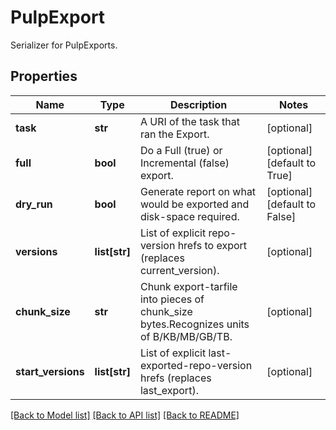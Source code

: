 # PulpExport

Serializer for PulpExports.
## Properties
Name | Type | Description | Notes
------------ | ------------- | ------------- | -------------
**task** | **str** | A URI of the task that ran the Export. | [optional] 
**full** | **bool** | Do a Full (true) or Incremental (false) export. | [optional] [default to True]
**dry_run** | **bool** | Generate report on what would be exported and disk-space required. | [optional] [default to False]
**versions** | **list[str]** | List of explicit repo-version hrefs to export (replaces current_version). | [optional] 
**chunk_size** | **str** | Chunk export-tarfile into pieces of chunk_size bytes.Recognizes units of B/KB/MB/GB/TB. | [optional] 
**start_versions** | **list[str]** | List of explicit last-exported-repo-version hrefs (replaces last_export). | [optional] 

[[Back to Model list]](../README.md#documentation-for-models) [[Back to API list]](../README.md#documentation-for-api-endpoints) [[Back to README]](../README.md)


